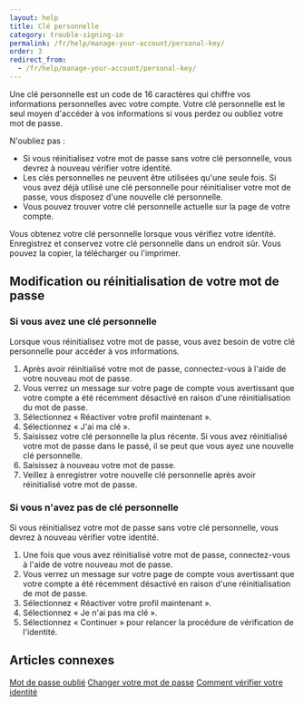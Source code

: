 ```yaml
---
layout: help
title: Clé personnelle 
category: trouble-signing-in
permalink: /fr/help/manage-your-account/personal-key/
order: 3 
redirect_from:
  - /fr/help/manage-your-account/personal-key/
---
```

Une clé personnelle est un code de 16 caractères qui chiffre vos informations personnelles avec votre compte. Votre clé personnelle est le seul moyen d'accéder à vos informations si vous perdez ou oubliez votre mot de passe.

N'oubliez pas :

- Si vous réinitialisez votre mot de passe sans votre clé personnelle, vous devrez à nouveau vérifier votre identité. 
- Les clés personnelles ne peuvent être utilisées qu'une seule fois. Si vous avez déjà utilisé une clé personnelle pour réinitialiser votre mot de passe, vous disposez d'une nouvelle clé personnelle. 
- Vous pouvez trouver votre clé personnelle actuelle sur la page de votre compte.

Vous obtenez votre clé personnelle lorsque vous vérifiez votre identité. Enregistrez et conservez votre clé personnelle dans un endroit sûr. Vous pouvez la copier, la télécharger ou l'imprimer.


## Modification ou réinitialisation de votre mot de passe

### Si vous avez une clé personnelle

Lorsque vous réinitialisez votre mot de passe, vous avez besoin de votre clé personnelle pour accéder à vos informations.

1. Après avoir réinitialisé votre mot de passe, connectez-vous à l'aide de votre nouveau mot de passe.
2. Vous verrez un message sur votre page de compte vous avertissant que votre compte a été récemment désactivé en raison d'une réinitialisation du mot de passe.
3. Sélectionnez « Réactiver votre profil maintenant ». 
4. Sélectionnez « J'ai ma clé ».
5. Saisissez votre clé personnelle la plus récente. Si vous avez réinitialisé votre mot de passe dans le passé, il se peut que vous ayez une nouvelle clé personnelle.
6. Saisissez à nouveau votre mot de passe.
7. Veillez à enregistrer votre nouvelle clé personnelle après avoir réinitialisé votre mot de passe.

### Si vous n'avez pas de clé personnelle

Si vous réinitialisez votre mot de passe sans votre clé personnelle, vous devrez à nouveau vérifier votre identité.

1. Une fois que vous avez réinitialisé votre mot de passe, connectez-vous à l'aide de votre nouveau mot de passe.
2. Vous verrez un message sur votre page de compte vous avertissant que votre compte a été récemment désactivé en raison d'une réinitialisation de mot de passe.
3. Sélectionnez « Réactiver votre profil maintenant ». 
4. Sélectionnez « Je n'ai pas ma clé ». 
5. Sélectionnez « Continuer » pour relancer la procédure de vérification de l'identité.

## Articles connexes 

[Mot de passe oublié](/fr/help/trouble-signing-in/forgot-your-password/)
[Changer votre mot de passe](/fr/help/manage-your-account/change-your-password/)
[Comment vérifier votre identité](/fr/help/verify-your-identity/how-to-verify-your-identity/)
